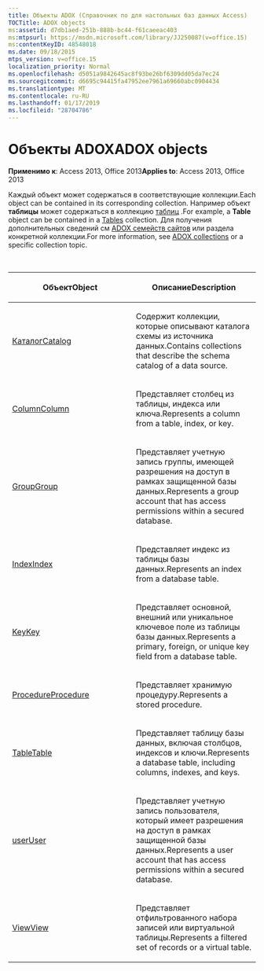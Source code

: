 ```yaml
---
title: Объекты ADOX (Справочник по для настольных баз данных Access)
TOCTitle: ADOX objects
ms:assetid: d7db1aed-251b-888b-bc44-f61caeeac403
ms:mtpsurl: https://msdn.microsoft.com/library/JJ250087(v=office.15)
ms:contentKeyID: 48548018
ms.date: 09/18/2015
mtps_version: v=office.15
localization_priority: Normal
ms.openlocfilehash: d5051a9842645ac8f93be26bf6309dd05da7ec24
ms.sourcegitcommit: d6695c94415fa47952ee7961a69660abc0904434
ms.translationtype: MT
ms.contentlocale: ru-RU
ms.lasthandoff: 01/17/2019
ms.locfileid: "28704786"
---
```

# <a name="adox-objects"></a><span data-ttu-id="6344b-102">Объекты ADOX</span><span class="sxs-lookup"><span data-stu-id="6344b-102">ADOX objects</span></span>

<span data-ttu-id="6344b-103">**Применимо к**: Access 2013, Office 2013</span><span class="sxs-lookup"><span data-stu-id="6344b-103">**Applies to**: Access 2013, Office 2013</span></span>

<span data-ttu-id="6344b-104">Каждый объект может содержаться в соответствующие коллекции.</span><span class="sxs-lookup"><span data-stu-id="6344b-104">Each object can be contained in its corresponding collection.</span></span> <span data-ttu-id="6344b-105">Например объект **таблицы** может содержаться в коллекцию [таблиц](tables-collection-adox.md) .</span><span class="sxs-lookup"><span data-stu-id="6344b-105">For example, a **Table** object can be contained in a [Tables](tables-collection-adox.md) collection.</span></span> <span data-ttu-id="6344b-106">Для получения дополнительных сведений см [ADOX семейств сайтов](adox-collections.md) или раздела конкретной коллекции.</span><span class="sxs-lookup"><span data-stu-id="6344b-106">For more information, see [ADOX collections](adox-collections.md) or a specific collection topic.</span></span>

<br/>

<table>
<colgroup>
<col style="width: 50%" />
<col style="width: 50%" />
</colgroup>
<thead>
<tr class="header">
<th><p><span data-ttu-id="6344b-107">Объект</span><span class="sxs-lookup"><span data-stu-id="6344b-107">Object</span></span></p></th>
<th><p><span data-ttu-id="6344b-108">Описание</span><span class="sxs-lookup"><span data-stu-id="6344b-108">Description</span></span></p></th>
</tr>
</thead>
<tbody>
<tr class="odd">
<td><p><span data-ttu-id="6344b-109"><a href="catalog-object-adox.md">Каталог</a></span><span class="sxs-lookup"><span data-stu-id="6344b-109"><a href="catalog-object-adox.md">Catalog</a></span></span></p></td>
<td><p><span data-ttu-id="6344b-110">Содержит коллекции, которые описывают каталога схемы из источника данных.</span><span class="sxs-lookup"><span data-stu-id="6344b-110">Contains collections that describe the schema catalog of a data source.</span></span></p></td>
</tr>
<tr class="even">
<td><p><span data-ttu-id="6344b-111"><a href="column-object-adox.md">Column</a></span><span class="sxs-lookup"><span data-stu-id="6344b-111"><a href="column-object-adox.md">Column</a></span></span></p></td>
<td><p><span data-ttu-id="6344b-112">Представляет столбец из таблицы, индекса или ключа.</span><span class="sxs-lookup"><span data-stu-id="6344b-112">Represents a column from a table, index, or key.</span></span></p></td>
</tr>
<tr class="odd">
<td><p><span data-ttu-id="6344b-113"><a href="group-object-adox.md">Group</a></span><span class="sxs-lookup"><span data-stu-id="6344b-113"><a href="group-object-adox.md">Group</a></span></span></p></td>
<td><p><span data-ttu-id="6344b-114">Представляет учетную запись группы, имеющей разрешения на доступ в рамках защищенной базы данных.</span><span class="sxs-lookup"><span data-stu-id="6344b-114">Represents a group account that has access permissions within a secured database.</span></span></p></td>
</tr>
<tr class="even">
<td><p><span data-ttu-id="6344b-115"><a href="index-object-adox.md">Index</a></span><span class="sxs-lookup"><span data-stu-id="6344b-115"><a href="index-object-adox.md">Index</a></span></span></p></td>
<td><p><span data-ttu-id="6344b-116">Представляет индекс из таблицы базы данных.</span><span class="sxs-lookup"><span data-stu-id="6344b-116">Represents an index from a database table.</span></span></p></td>
</tr>
<tr class="odd">
<td><p><span data-ttu-id="6344b-117"><a href="key-object-adox.md">Key</a></span><span class="sxs-lookup"><span data-stu-id="6344b-117"><a href="key-object-adox.md">Key</a></span></span></p></td>
<td><p><span data-ttu-id="6344b-118">Представляет основной, внешний или уникальное ключевое поле из таблицы базы данных.</span><span class="sxs-lookup"><span data-stu-id="6344b-118">Represents a primary, foreign, or unique key field from a database table.</span></span></p></td>
</tr>
<tr class="even">
<td><p><span data-ttu-id="6344b-119"><a href="procedure-object-adox.md">Procedure</a></span><span class="sxs-lookup"><span data-stu-id="6344b-119"><a href="procedure-object-adox.md">Procedure</a></span></span></p></td>
<td><p><span data-ttu-id="6344b-120">Представляет хранимую процедуру.</span><span class="sxs-lookup"><span data-stu-id="6344b-120">Represents a stored procedure.</span></span></p></td>
</tr>
<tr class="odd">
<td><p><span data-ttu-id="6344b-121"><a href="table-object-adox.md">Table</a></span><span class="sxs-lookup"><span data-stu-id="6344b-121"><a href="table-object-adox.md">Table</a></span></span></p></td>
<td><p><span data-ttu-id="6344b-122">Представляет таблицу базы данных, включая столбцов, индексов и ключи.</span><span class="sxs-lookup"><span data-stu-id="6344b-122">Represents a database table, including columns, indexes, and keys.</span></span></p></td>
</tr>
<tr class="even">
<td><p><span data-ttu-id="6344b-123"><a href="user-object-adox.md">user</a></span><span class="sxs-lookup"><span data-stu-id="6344b-123"><a href="user-object-adox.md">User</a></span></span></p></td>
<td><p><span data-ttu-id="6344b-124">Представляет учетную запись пользователя, который имеет разрешения на доступ в рамках защищенной базы данных.</span><span class="sxs-lookup"><span data-stu-id="6344b-124">Represents a user account that has access permissions within a secured database.</span></span></p></td>
</tr>
<tr class="odd">
<td><p><span data-ttu-id="6344b-125"><a href="view-object-adox.md">View</a></span><span class="sxs-lookup"><span data-stu-id="6344b-125"><a href="view-object-adox.md">View</a></span></span></p></td>
<td><p><span data-ttu-id="6344b-126">Представляет отфильтрованного набора записей или виртуальной таблицы.</span><span class="sxs-lookup"><span data-stu-id="6344b-126">Represents a filtered set of records or a virtual table.</span></span></p></td>
</tr>
</tbody>
</table>

<br/>



